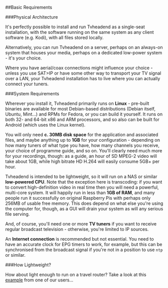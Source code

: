 ##Basic Requirements

###Physical Architecture

It's perfectly possible to install and run Tvheadend as a single-seat installation,
with the software running on the same system as any client software (e.g. Kodi),
with all files stored locally.

Alternatively, you can run Tvheadend on a server, perhaps on an always-on
system that houses your media, perhaps on a dedicated low-power system - it's your choice.

Where you have aerial/coax connections might influence your choice - unless
you use SAT>IP or have some other way to transport your TV signal over a LAN,
your Tvheadend installation has to live where you can actually connect your
tuners. 

###System Requirements

Wherever you install it, Tvheadend primarily runs on **Linux** - pre-built
binaries are available for most Debian-based distributions (Debian itself, Ubuntu,
Mint...) and RPMs for Fedora, or you can build it yourself. It runs on both
32- and 64-bit x86 and ARM processors, and so also can be built for Android
(which uses the Linux kernel).

You will only need **c. 30MB disk space** for the application and associated
files, and maybe anything up to **1GB** for your configuration - depending on 
how many tuners of what type you have, how many channels you receive, your
choice of programme guide, and so on. You'll clearly need much more for
your recordings, though: as a guide, an hour of SD MPEG-2 video will take
about 1GB, while high bitrate HD H.264 will easily consume 5GB+ per hour.

Tvheadend is intended to be lightweight, so it will run on a NAS or similar
**low-powered CPU**. Note that the exception here is transcoding: if you want
to convert high-definition video in real time then you will need a powerful,
multi-core system. It will happily run in less than **1GB of RAM**, and many
people run it successfully on original Raspberry Pis with perhaps only 256MB
of usable free memory. This does depend on what else you're using the computer
for, though, as a GUI will drain your system as will any serious file serving.

And, of course, you'll need one or more **TV tuners** if you want to receive
regular broadcast television - otherwise, you're limited to IP sources.

An **Internet connection** is recommended but not essential. You need to 
have an accurate clock for EPG timers to work, for example, but this can be 
synchronised from the broadcast signal if you're not in a position to use
`ntp` or similar.

###How Lightweight?

How about light enough to run on a travel router? Take a look at this
[example](https://tvheadend.org/boards/4/topics/16579) from one of our users...

